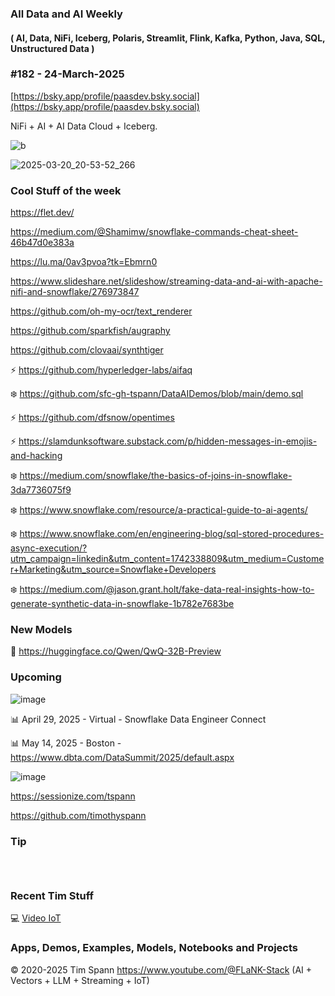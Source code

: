 ###  All Data and AI Weekly 
#### ( AI, Data, NiFi, Iceberg, Polaris, Streamlit, Flink, Kafka, Python, Java, SQL, Unstructured Data )  
### #182 - 24-March-2025

[https://bsky.app/profile/paasdev.bsky.social](https://bsky.app/profile/paasdev.bsky.social)

NiFi + AI + AI Data Cloud + Iceberg.


![b](https://images.credential.net/badge/tiny/g6fomszs_1741624330730_badge.png)



![2025-03-20_20-53-52_266](https://github.com/user-attachments/assets/201149fe-8daf-48b3-b6c9-001930d87a73)



### Cool Stuff of the week

https://flet.dev/

https://medium.com/@Shamimw/snowflake-commands-cheat-sheet-46b47d0e383a

https://lu.ma/0av3pvoa?tk=Ebmrn0

[
](https://docs.snowflake.com/en/release-notes/2025/other/2025-03-19-parse-document-more-file-formats)

[
](https://gist.github.com/sfc-gh-jreini/31a0ac0590a57d64109755a38bbeb4dd)

https://www.slideshare.net/slideshow/streaming-data-and-ai-with-apache-nifi-and-snowflake/276973847

https://github.com/oh-my-ocr/text_renderer

https://github.com/sparkfish/augraphy

https://github.com/clovaai/synthtiger

⚡️ https://github.com/hyperledger-labs/aifaq

❄️  https://github.com/sfc-gh-tspann/DataAIDemos/blob/main/demo.sql

⚡️ https://github.com/dfsnow/opentimes

⚡️ https://slamdunksoftware.substack.com/p/hidden-messages-in-emojis-and-hacking

❄️ https://medium.com/snowflake/the-basics-of-joins-in-snowflake-3da7736075f9

❄️ https://www.snowflake.com/resource/a-practical-guide-to-ai-agents/

❄️ https://www.snowflake.com/en/engineering-blog/sql-stored-procedures-async-execution/?utm_campaign=linkedin&utm_content=1742338809&utm_medium=Customer+Marketing&utm_source=Snowflake+Developers  

❄️ https://medium.com/@jason.grant.holt/fake-data-real-insights-how-to-generate-synthetic-data-in-snowflake-1b782e7683be


### New Models

🚀 https://huggingface.co/Qwen/QwQ-32B-Preview





### Upcoming


![image](https://github.com/user-attachments/assets/14a882d7-1b4c-448b-9574-3749a1f45686)



📊 April 29, 2025 - Virtual - Snowflake Data Engineer Connect

📊 May 14, 2025 - Boston - https://www.dbta.com/DataSummit/2025/default.aspx

![image](https://github.com/user-attachments/assets/4d9314a0-92a9-4d77-bafd-668347f8e913)


https://sessionize.com/tspann

https://github.com/timothyspann

### Tip

````



````


### Recent Tim Stuff

💻  [Video IoT](https://www.youtube.com/watch?v=Vgr1wnzxxB8&t=17s)<br/>

### Apps, Demos, Examples, Models, Notebooks and Projects

&copy; 2020-2025 Tim Spann  https://www.youtube.com/@FLaNK-Stack
(AI +  Vectors + LLM + Streaming + IoT)  

